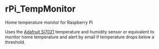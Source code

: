 # rPi_TempMonitor
Home temperature monitor for Raspberry Pi

Uses the [Adafruit Si7021](https://www.adafruit.com/product/3251) temperature and humidity sensor or equivalent to monitor home temperature and alert by email if temperature drops below a threshold.

